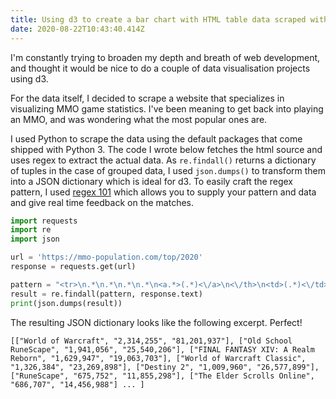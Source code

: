 ```yaml
---
title: Using d3 to create a bar chart with HTML table data scraped with Python
date: 2020-08-22T10:43:40.414Z
---
```

I'm constantly trying to broaden my depth and breath of web development, and thought it would be nice to do a couple of data visualisation projects using d3.

For the data itself, I decided to scrape a website that specializes in visualizing MMO game statistics. I've been meaning to get back into playing an MMO, and was wondering what the most popular ones are.

I used Python to scrape the data using the default packages that come shipped with Python 3. The code I wrote below fetches the html source and uses regex to extract the actual data. As `re.findall()` returns a dictionary of tuples in the case of grouped data, I used `json.dumps()` to transform them into a JSON dictionary which is ideal for d3. To easily craft the regex pattern, I used [regex 101](https://regex101.com/) which allows you to supply your pattern and data and give real time feedback on the matches. 

```python
import requests
import re
import json

url = 'https://mmo-population.com/top/2020'
response = requests.get(url)

pattern = "<tr>\n.*\n.*\n.*\n.*\n<a.*>(.*)<\/a>\n<\/th>\n<td>(.*)<\/td>\n<td>(.*)<\/td>"
result = re.findall(pattern, response.text)
print(json.dumps(result))
```

The resulting JSON dictionary looks like the following excerpt. Perfect!

`[["World of Warcraft", "2,314,255", "81,201,937"], ["Old School RuneScape", "1,941,056", "25,540,206"], ["FINAL FANTASY XIV: A Realm Reborn", "1,629,947", "19,063,703"], ["World of Warcraft Classic", "1,326,384", "23,269,898"], ["Destiny 2", "1,009,960", "26,577,899"], ["RuneScape", "675,752", "11,855,298"], ["The Elder Scrolls Online", "686,707", "14,456,988"] ... ]`